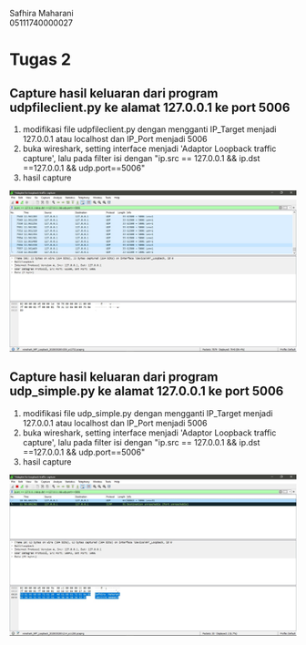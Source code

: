 Safhira Maharani <br> 05111740000027 <br>

# Tugas 2
## Capture hasil keluaran dari program udpfileclient.py ke alamat 127.0.0.1 ke port 5006
1. modifikasi file udpfileclient.py dengan mengganti IP_Target menjadi 127.0.0.1 atau localhost dan IP_Port menjadi 5006
2. buka wireshark, setting interface menjadi 'Adaptor Loopback traffic capture', lalu pada filter isi dengan "ip.src == 127.0.0.1 && ip.dst ==127.0.0.1 && udp.port==5006" 
3. hasil capture

![Client](foto/2.a.jpg)

## Capture hasil keluaran dari program udp_simple.py ke alamat 127.0.0.1 ke port 5006

1. modifikasi file udp_simple.py dengan mengganti IP_Target menjadi 127.0.0.1 atau localhost dan IP_Port menjadi 5006
2. buka wireshark, setting interface menjadi 'Adaptor Loopback traffic capture', lalu pada filter isi dengan "ip.src == 127.0.0.1 && ip.dst ==127.0.0.1 && udp.port==5006" 
3. hasil capture

![Client](foto/2.b.jpg)

